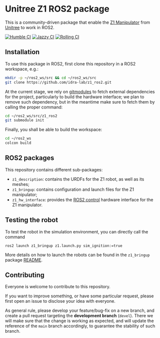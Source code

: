 # Unitree Z1 ROS2 package

This is a community-driven package that enable the [Z1 Manipulator](https://shop.unitree.com/products/unitree-z1) from [Unitree](https://www.unitree.com/) to work in ROS2.

[![Humble CI](https://github.com/idra-lab/z1_ros2/actions/workflows/humble.yml/badge.svg)](https://github.com/idra-lab/z1_ros2/actions/workflows/humble.yml)
[![Jazzy CI](https://github.com/idra-lab/z1_ros2/actions/workflows/jazzy.yml/badge.svg)](https://github.com/idra-lab/z1_ros2/actions/workflows/jazzy.yml) 
[![Rolling CI](https://github.com/idra-lab/z1_ros2/actions/workflows/rolling.yml/badge.svg)](https://github.com/idra-lab/z1_ros2/actions/workflows/rolling.yml)

## Installation

To use this package in ROS2, first clone this repository in a ROS2 workspace, e.g.:
``` bash
mkdir -p ~/ros2_ws/src && cd ~/ros2_ws/src
git clone https://github.com/idra-lab/z1_ros2.git
```

At the current stage, we rely on [gitmodules](https://git-scm.com/docs/gitmodules) to fetch external dependencies for the project, particularly to build the hardware interface; we plan to remove such dependency, but in the meantime make sure to fetch them by calling the proper command:
``` bash
cd ~/ros2_ws/src/z1_ros2
git submodule init
```

Finally, you shall be able to build the workspace:
``` bash
cd ~/ros2_ws
colcon build
```


## ROS2 packages

This repository contains different sub-packages:

- `z1_description`: contains the URDFs for the Z1 robot, as well as its meshes;
- `z1_bringup`: contains configuration and launch files for the Z1 manipulator;
- `z1_hw_interface`: provides the [ROS2 control](https://control.ros.org/rolling/index.html) hardware interface for the Z1 manipulator.


## Testing the robot

To test the robot in the simulation environment, you can directly call the command
```
ros2 launch z1_bringup z1.launch.py sim_ignition:=true
```
More details on how to launch the robots can be found in the `z1_bringup` package [README](z1_bringup/README.md).


## Contributing

Everyone is welcome to contribute to this repository. 

If you want to improve something, or have some particular request, please first open an issue to disclose your idea with everyone.

As general rule, please develop your feature/bug-fix on a new branch, and create a pull request targeting the **development branch** (`devel`).
There we will make sure that the change is working as expected, and will update the reference of the `main` branch accordingly, to guarantee the stability of such branch.
